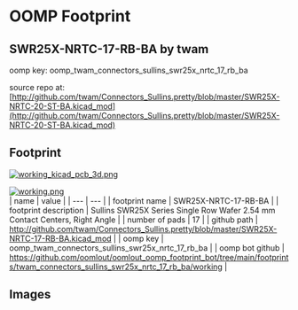 # OOMP Footprint  
## SWR25X-NRTC-17-RB-BA  by twam  
  
oomp key: oomp_twam_connectors_sullins_swr25x_nrtc_17_rb_ba  
  
source repo at: [http://github.com/twam/Connectors_Sullins.pretty/blob/master/SWR25X-NRTC-20-ST-BA.kicad_mod](http://github.com/twam/Connectors_Sullins.pretty/blob/master/SWR25X-NRTC-20-ST-BA.kicad_mod)  
## Footprint  
  
[![working_kicad_pcb_3d.png](working_kicad_pcb_3d_600.png)](working_kicad_pcb_3d.png)  
  
[![working.png](working_600.png)](working.png)  
| name | value | 
| --- | --- | 
| footprint name | SWR25X-NRTC-17-RB-BA | 
| footprint description | Sullins SWR25X Series Single Row Wafer 2.54 mm Contact Centers, Right Angle | 
| number of pads | 17 | 
| github path | http://github.com/twam/Connectors_Sullins.pretty/blob/master/SWR25X-NRTC-17-RB-BA.kicad_mod | 
| oomp key | oomp_twam_connectors_sullins_swr25x_nrtc_17_rb_ba | 
| oomp bot github | https://github.com/oomlout/oomlout_oomp_footprint_bot/tree/main/footprints/twam_connectors_sullins_swr25x_nrtc_17_rb_ba/working | 
## Images  
